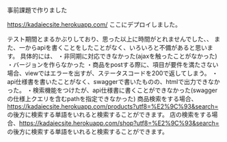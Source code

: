 事前課題で作りました

https://kadaiecsite.herokuapp.com/
ここにデプロイしました。

テスト期間とまるかぶりしており、思った以上に時間がとれませんでした、、
また、一からapiを書くことをしたことがなく、いろいろと不備があると思います。
具体的には、
・非同期に対応できなかった(ajaxを触ったことがなかった)
・バージョンを作らなかった
・商品をpostする際に、項目が要件を満たさない場合、viewではエラーを出すが、ステータスコードを200で返してしまう。
・api仕様書を書いたことがなく、swaggerで書いたものの、htmlで出力できなかった。
・検索機能をつけたが、api仕様書に書くことができなかった(swaggerの仕様上クエリを含むpathを指定できなかった)
商品検索をする場合、https://kadaiecsite.herokuapp.com/products?utf8=%E2%9C%93&search=
の後方に検索する単語をいれると検索することができます。
店の検索をする場合、https://kadaiecsite.herokuapp.com/shop?utf8=%E2%9C%93&search=
の後方に検索する単語をいれると検索することができます。
